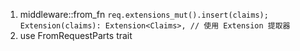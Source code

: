 1. middleware::from_fn
`req.extensions_mut().insert(claims);`
`Extension(claims): Extension<Claims>, // 使用 Extension 提取器`
2. use FromRequestParts trait